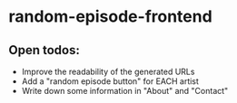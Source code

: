 # random-episode-frontend

## Open todos:

- Improve the readability of the generated URLs
- Add a "random episode button" for EACH artist
- Write down some information in "About" and "Contact"

